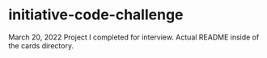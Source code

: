 # initiative-code-challenge
March 20, 2022
Project I completed for interview. 
Actual README inside of the cards directory.

